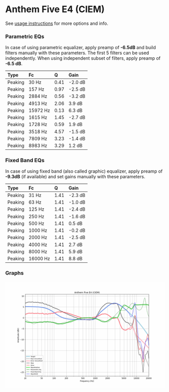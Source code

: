 # Anthem Five E4 (CIEM)
See [usage instructions](https://github.com/jaakkopasanen/AutoEq#usage) for more options and info.

### Parametric EQs
In case of using parametric equalizer, apply preamp of **-6.5dB** and build filters manually
with these parameters. The first 5 filters can be used independently.
When using independent subset of filters, apply preamp of **-6.5 dB**.

| Type    | Fc       |    Q | Gain    |
|:--------|:---------|:-----|:--------|
| Peaking | 30 Hz    | 0.41 | -2.0 dB |
| Peaking | 157 Hz   | 0.97 | -2.5 dB |
| Peaking | 2884 Hz  | 0.56 | -3.2 dB |
| Peaking | 4913 Hz  | 2.06 | 3.9 dB  |
| Peaking | 15972 Hz | 0.13 | 6.3 dB  |
| Peaking | 1615 Hz  | 1.45 | -2.7 dB |
| Peaking | 1728 Hz  | 0.59 | 1.9 dB  |
| Peaking | 3518 Hz  | 4.57 | -1.5 dB |
| Peaking | 7809 Hz  | 3.23 | -1.4 dB |
| Peaking | 8983 Hz  | 3.29 | 1.2 dB  |

### Fixed Band EQs
In case of using fixed band (also called graphic) equalizer, apply preamp of **-9.3dB**
(if available) and set gains manually with these parameters.

| Type    | Fc       |    Q | Gain    |
|:--------|:---------|:-----|:--------|
| Peaking | 31 Hz    | 1.41 | -2.3 dB |
| Peaking | 63 Hz    | 1.41 | -1.0 dB |
| Peaking | 125 Hz   | 1.41 | -2.4 dB |
| Peaking | 250 Hz   | 1.41 | -1.6 dB |
| Peaking | 500 Hz   | 1.41 | 0.5 dB  |
| Peaking | 1000 Hz  | 1.41 | -0.2 dB |
| Peaking | 2000 Hz  | 1.41 | -2.5 dB |
| Peaking | 4000 Hz  | 1.41 | 2.7 dB  |
| Peaking | 8000 Hz  | 1.41 | 5.9 dB  |
| Peaking | 16000 Hz | 1.41 | 8.8 dB  |

### Graphs
![](./Anthem%20Five%20E4%20(CIEM).png)